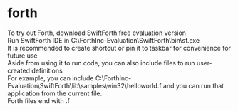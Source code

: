 # forth
To try out Forth, download SwiftForth free evaluation version<br/>
Run SwiftForth IDE in C:\ForthInc-Evaluation\SwiftForth\bin\sf.exe<br/>
It is recommended to create shortcut or pin it to taskbar for convenience for future use<br/>
Aside from using it to run code, you can also include files to run user-created definitions<br/>
For example, you can include C:\ForthInc-Evaluation\SwiftForth\lib\samples\win32\helloworld.f and you can run that application from the current file.<br/>
Forth files end with .f